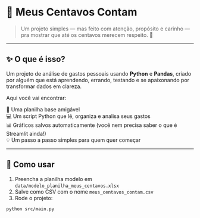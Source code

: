 # 💸 Meus Centavos Contam

> Um projeto simples — mas feito com atenção, propósito e carinho — pra mostrar que até os centavos merecem respeito. 🌱

---
## ✨ O que é isso?

Um projeto de análise de gastos pessoais usando **Python** e **Pandas**, criado por alguém que está aprendendo, errando, testando e se apaixonando por transformar dados em clareza.

Aqui você vai encontrar:

📁 Uma planilha base amigável  
💻 Um script Python que lê, organiza e analisa seus gastos  
📊 Gráficos salvos automaticamente (você nem precisa saber o que é Streamlit ainda!)  
💡 Um passo a passo simples para quem quer começar  

---

## 🚀 Como usar

1. Preencha a planilha modelo em `data/modelo_planilha_meus_centavos.xlsx`
2. Salve como CSV com o nome `meus_centavos_contam.csv`
3. Rode o projeto:

```bash
python src/main.py
